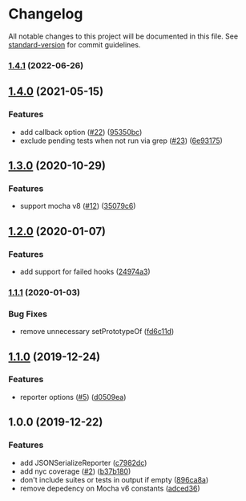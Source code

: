 # Changelog

All notable changes to this project will be documented in this file. See [standard-version](https://github.com/conventional-changelog/standard-version) for commit guidelines.

### [1.4.1](https://github.com/plasticrake/mocha-json-serialize-reporter/compare/v1.4.0...v1.4.1) (2022-06-26)

## [1.4.0](https://github.com/plasticrake/mocha-json-serialize-reporter/compare/v1.3.0...v1.4.0) (2021-05-15)


### Features

* add callback option ([#22](https://github.com/plasticrake/mocha-json-serialize-reporter/issues/22)) ([95350bc](https://github.com/plasticrake/mocha-json-serialize-reporter/commit/95350bccbb554d399d8842f077c969c922f88c1a))
* exclude pending tests when not run via grep ([#23](https://github.com/plasticrake/mocha-json-serialize-reporter/issues/23)) ([6e93175](https://github.com/plasticrake/mocha-json-serialize-reporter/commit/6e931752bda99ef7a54d37c6233f93cb334b6f69))

## [1.3.0](https://github.com/plasticrake/mocha-json-serialize-reporter/compare/v1.2.0...v1.3.0) (2020-10-29)


### Features

* support mocha v8 ([#12](https://github.com/plasticrake/mocha-json-serialize-reporter/issues/12)) ([35079c6](https://github.com/plasticrake/mocha-json-serialize-reporter/commit/35079c6e9c1ac7caca1988ff1f60ae327332939c))

## [1.2.0](https://github.com/plasticrake/mocha-json-serialize-reporter/compare/v1.1.1...v1.2.0) (2020-01-07)


### Features

* add support for failed hooks ([24974a3](https://github.com/plasticrake/mocha-json-serialize-reporter/commit/24974a3c958f6e92ade638f30fbfea6abef5a6d0))

### [1.1.1](https://github.com/plasticrake/mocha-json-serialize-reporter/compare/v1.1.0...v1.1.1) (2020-01-03)


### Bug Fixes

* remove unnecessary setPrototypeOf ([fd6c11d](https://github.com/plasticrake/mocha-json-serialize-reporter/commit/fd6c11d5e680896596fb833ab503c07ab5f6ee1e))

## [1.1.0](https://github.com/plasticrake/mocha-json-serialize-reporter/compare/v1.0.0...v1.1.0) (2019-12-24)


### Features

* reporter options ([#5](https://github.com/plasticrake/mocha-json-serialize-reporter/issues/5)) ([d0509ea](https://github.com/plasticrake/mocha-json-serialize-reporter/commit/d0509eacd15195633fb692be588f177c6de6f906))

## 1.0.0 (2019-12-22)


### Features

* add JSONSerializeReporter ([c7982dc](https://github.com/plasticrake/mocha-json-serialize-reporter/commit/c7982dc44860f12076c603b47f551e44774b98db))
* add nyc coverage ([#2](https://github.com/plasticrake/mocha-json-serialize-reporter/issues/2)) ([b37b180](https://github.com/plasticrake/mocha-json-serialize-reporter/commit/b37b1808ebbce91cb1d77b46a3b1938833878208))
* don't include suites or tests in output if empty ([896ca8a](https://github.com/plasticrake/mocha-json-serialize-reporter/commit/896ca8afe82a794c12fc86017a1b747a61d7858a))
* remove depedency on Mocha v6 constants ([adced36](https://github.com/plasticrake/mocha-json-serialize-reporter/commit/adced36b274cea17a38c0614314a2565c0a6e83e))
